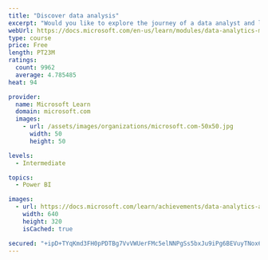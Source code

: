 ```yaml
---
title: "Discover data analysis"
excerpt: "Would you like to explore the journey of a data analyst and learn how a data analyst tells a story with data? In this module, you will explore the different roles in data and learn the different tasks of a data analyst."
webUrl: https://docs.microsoft.com/en-us/learn/modules/data-analytics-microsoft/
type: course
price: Free
length: PT23M
ratings:
  count: 9962
  average: 4.785485
heat: 94

provider:
  name: Microsoft Learn
  domain: microsoft.com
  images:
    - url: /assets/images/organizations/microsoft.com-50x50.jpg
      width: 50
      height: 50

levels:
  - Intermediate

topics:
  - Power BI

images:
  - url: https://docs.microsoft.com/learn/achievements/data-analytics-and-microsoft-social.png
    width: 640
    height: 320
    isCached: true

secured: "+ipD+TYqKmd3FH0pPDTBg7VvVWUerFMc5elNNPgSs5bxJu9iPg6BEVuyTNox6Pwaz2XSM42yxJUko0GCbsUDFa0WfkgA77bns1jZdLi9YgwN+FsDRsVdsoFwWNVzqO9TICn+hxu+8XnlGcdSvwM0+3f+iUo1if1j3zEoxp5PPgKGI5v98vfsS7kmuIi2YtVfNJ0bFou2KZ9H3r/WHToM73LyUymNAbKFtJZcRCulRffHn9q8ElQuHQKgTevGWGSpStz7qtHEi/Bd0mRwUEFZRudrAjVYQTeE6ayFkugSM874yxZZ/MXfncYkEMaUFBWwGFb+KPwlYBvkKLZMjlwon4ORgPU5C7T9/dmrrpwAJUTU52owTQdQOgOlowEv2jS0om7R1jsjUmg8v6ABs2COPb0vcnTRAP12AZb6h/J6WME=;1cy6ef4KT0Is5SpNzCndHA=="
---
```


